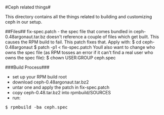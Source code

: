 #Ceph related things#

This directory contains all the things related to building and customizing ceph in our setup.

##Files##
fix-spec.patch - the spec file that comes bundled in ceph-0.48argonaut.tar.bz doesn't reference a couple of files which get built.  This causes the RPM build to fail.  This patch fixes that.  Apply with:
 $ cd ceph-0.48argonaut
 $ patch -p1 < fix-spec.patch
Youll also want to change who owns the spec file (as RPM tosses an error if it can't find a real user who owns the spec file):
 $ chown USER:GROUP ceph.spec

###Build Process###
* set up your RPM build root
* download ceph-0.48argonaut.tar.bz2
* untar one and apply the patch in fix-spec.patch
* copy ceph-0.48.tar.bz2 into rpmbuild/SOURCES
* run:
<pre>$ rpmbuild -ba ceph.spec</pre>
